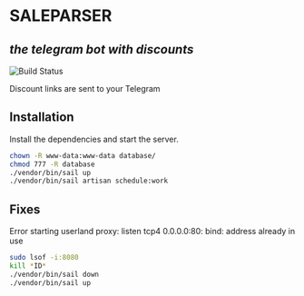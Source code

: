 # SALEPARSER
## _the telegram bot with discounts_

![Build Status](https://github.com/cicirello/user-statistician/actions/workflows/build.yml/badge.svg)

Discount links are sent to your Telegram

## Installation

Install the dependencies and start the server.

```sh
chown -R www-data:www-data database/
chmod 777 -R database
./vendor/bin/sail up
./vendor/bin/sail artisan schedule:work
```

## Fixes

Error starting userland proxy: listen tcp4 0.0.0.0:80: bind: address already in use

```sh
sudo lsof -i:8080
kill *ID*
./vendor/bin/sail down
./vendor/bin/sail up
```

